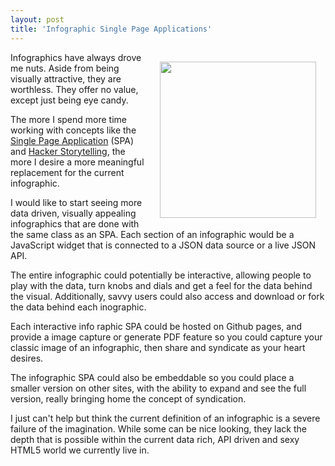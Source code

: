 ```yaml
---
layout: post
title: 'Infographic Single Page Applications'
---
```

<p><a href="http://www.infographicsarchive.com/interesting-facts/infographic-what-is-an-infographic/" target="_blank"><img style="padding: 15px;" src="https://s3.amazonaws.com/kinlane-productions/what-is-an-infographic.jpg" alt="" width="250" align="right" /></a></p>
<p>Infographics have always drove me nuts.  Aside from being visually attractive, they are worthless. They offer no value, except just being eye candy.</p>
<p>The more I spend more time working with concepts like the <a href="http://spa.apievangelist.com">Single Page Application</a> (SPA) and <a href="http://hackerstorytelling.com">Hacker Storytelling</a>, the more I desire a more meaningful replacement for the current infographic.</p>
<p>I would like to start seeing more data driven, visually appealing infographics that are done with the same class as an SPA. Each section of an infographic would be a JavaScript widget that is connected to a JSON data source or a live JSON API.</p>
<p>The entire infographic could potentially be interactive, allowing people to play with the data, turn knobs and dials and get a feel for the data behind the visual. Additionally, savvy users could also access and download or fork the data behind each inographic.</p>
<p>Each interactive info raphic SPA could be hosted on Github pages, and provide a image capture or generate PDF feature so you could capture your classic image of an infographic, then share and syndicate as your heart desires.</p>
<p>The infographic SPA could also be embeddable so you could place a smaller version on other sites, with the ability to expand and see the full version, really bringing home the concept of syndication.</p>
<p>I just can't help but think the current definition of an infographic is a severe failure of the imagination. While some can be nice looking, they lack the depth that is possible within the current data rich, API driven and sexy HTML5 world we currently live in.</p>